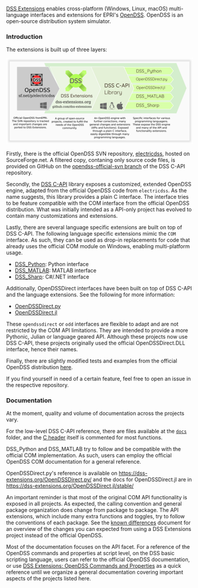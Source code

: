 [DSS Extensions](https://github.com/dss-extensions) enables cross-platform (Windows, Linux, macOS) multi-language interfaces and extensions for EPRI's [OpenDSS](http://smartgrid.epri.com/SimulationTool.aspx).
OpenDSS is an open-source distribution system simulator.

### Introduction

The extensions is built up of three layers:

![](https://raw.githubusercontent.com/dss-extensions/dss_capi/master/docs/images/repomap.png)

Firstly, there is the official OpenDSS SVN repository, [electricdss](https://sourceforge.net/p/electricdss/code/HEAD/tree/), hosted on SourceForge.net. A filtered copy, contaning only source code files, is provided on GitHub on the [opendss-official-svn branch](https://github.com/dss-extensions/dss_capi/tree/opendss-official-svn) of the DSS C-API repository.

Secondly, the [DSS C-API](https://github.com/dss-extensions/dss_capi) library exposes a customized, extended OpenDSS engine, adapted from the official OpenDSS code from `electricdss`. As the name suggests, this library provides a plain C interface.
The interface tries to be feature compatible with the COM interface from the official OpenDSS distribution. What was initially intended as a API-only project has evolved to contain many customizations and extensions.

Lastly, there are several language specific extensions are built on top of DSS C-API.
The following language specific extensions mimic the `COM` interface. As such, they can be used as drop-in replacements for code that already uses the official COM module on Windows, enabling multi-platform usage.

- [DSS_Python](https://github.com/dss-extensions/dss_python): Python interface
- [DSS_MATLAB](https://github.com/dss-extensions/dss_matlab): MATLAB interface
- [DSS_Sharp](https://github.com/dss-extensions/dss_sharp): C#/.NET interface

Additionally, OpenDSSDirect interfaces have been built on top of DSS C-API and the language extensions.
See the following for more information:

- [OpenDSSDirect.py](https://github.com/dss-extensions/OpenDSSDirect.py)
- [OpenDSSDirect.jl](https://github.com/dss-extensions/OpenDSSDirect.jl)

These `opendssdirect` or `odd` interfaces are flexible to adapt and are not restricted by the COM API limitations.
They are intended to provide a more Pythonic, Julian or language geared API. Although these projects now use DSS C-API, these projects originally used the official OpenDSSDirect.DLL interface, hence their names.

Finally, there are slightly modified tests and examples from the official OpenDSS distribution [here](https://github.com/dss-extensions/electricdss-tst).

If you find yourself in need of a certain feature, feel free to open an issue in the respective repository.

### Documentation

At the moment, quality and volume of documentation across the projects vary. 

For the low-level DSS C-API reference, there are files available at the [`docs`](https://github.com/dss-extensions/dss_capi/tree/0.10.x/docs) folder, and the [C header](https://github.com/dss-extensions/dss_capi/blob/0.10.x/include/v7/dss_capi.h) itself is commented for most functions.

DSS_Python and DSS_MATLAB try to follow and be compatible with the official COM implementation. As such, users can employ the official OpenDSS COM documentation for a general reference.

OpenDSSDirect.py's reference is available on https://dss-extensions.org/OpenDSSDirect.py/ and the docs for OpenDSSDirect.jl are in https://dss-extensions.org/OpenDSSDirect.jl/stable/

An important reminder is that most of the original COM API functionality is exposed in all projects. As expected, the calling convention and general package organization does change from package to package. The API extensions, which include many extra functions and toggles, try to follow the conventions of each package. See the [known differences](https://github.com/dss-extensions/dss_capi/blob/0.10.x/docs/known_differences.md) document for an overview of the changes you can expected from using a DSS Extensions project instead of the official OpenDSS.

Most of the documentation focuses on the API facet. For a reference of the OpenDSS commands and properties at script level, on the DSS basic scripting language, users can refer to the official OpenDSS documentation, or use [DSS Extensions: OpenDSS Commands and Properties](https://github.com/dss-extensions/dss_capi/blob/master/docs/dss_properties.md) as a quick reference until we organize a general documentation covering important aspects of the projects listed here.

